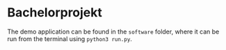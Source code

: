 # Bachelorprojekt

The demo application can be found in the `software` folder, where it can be run from the terminal using `python3 run.py`.
